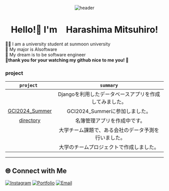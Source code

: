 <div align ="center">
 
 ![header](https://capsule-render.vercel.app/api?type=rounded&height=300&color=gradient&text=mimikkusu&section=header&textBg=false&reversal=false&rotate=0&desc=github&descSize=30&descAlignY=70)
 </div>

 <h1 align ="center"> Hello!👋 I'm　Harashima Mitsuhiro!</h1>
👨‍🎓 I am a university student at sunmoon university<br>
🙌 My major is AIsoftware <br>
🐣 My dream is to be software engineer <br>
<strong>🌟thank you for your watching my github nice to me you!   🌟</strong>

### project
|`project `|`summary` |
| :----: | :----: |
| <img>                                                         | Djangoを利用したデータベースアプリを作成してみました。  |
|[GCI2024_Summer](https://github.com/mimikkusu/GCI2024_summer)  | GCI2024_Summerに参加しました。                         |
|[directory](https://github.com/HaraYone/directory)             | 名簿管理アプリを作成中です。　　　　　　　　            | 
|[]()                                                           | 大学チーム課題で、ある会社のデータ予測を行いました。　　 |
|                                                              | 大学のチームプロジェクトで作成しました。                 |


---

## 🌐 Connect with Me
[![Instagram](https://img.shields.io/badge/Instagram-E1306C?style=for-the-badge&logo=instagram&logoColor=white)](https://instagram.com/haraharamix)
[![Portfolio](https://img.shields.io/badge/Portfolio-000?style=for-the-badge&logo=internetexplorer&logoColor=white)](https://scythe-bubble-da4.notion.site/4d4de2e2487a4cfd8d4658ad39f2b06e?pvs=4)
[![Email](https://img.shields.io/badge/Email-D14836?style=for-the-badge&logo=gmail&logoColor=white)](mailto:mthr35@gmail.com)

